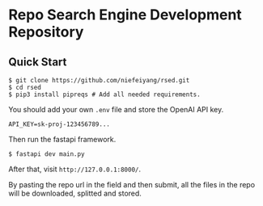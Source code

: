 # Repo Search Engine Development Repository

## Quick Start

```shell
$ git clone https://github.com/niefeiyang/rsed.git
$ cd rsed
$ pip3 install pipreqs # Add all needed requirements.
```

You should add your own `.env` file and store the OpenAI API key.
```
API_KEY=sk-proj-123456789...
```

Then run the fastapi framework.
```shell
$ fastapi dev main.py
```

After that, visit `http://127.0.0.1:8000/`.

By pasting the repo url in the field and then submit, all the files in the repo will be downloaded, splitted and stored.
